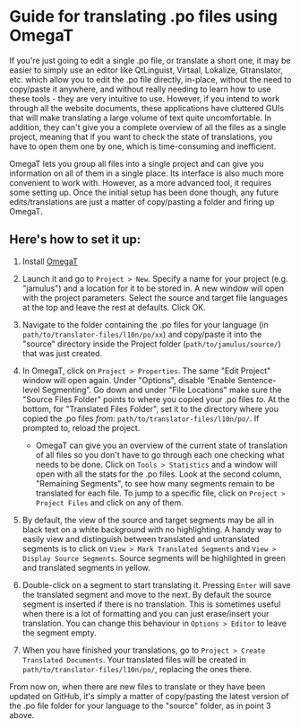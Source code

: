 # Guide for translating .po files using OmegaT

If you're just going to edit a single .po file, or translate a short one, it may be easier to simply use an editor like QtLinguist, Virtaal, Lokalize, Gtranslator, etc. which allow you to edit the .po file directly, in-place, without the need to copy/paste it anywhere, and without really needing to learn how to use these tools - they are very intuitive to use. However, if you intend to work through all the website documents, these applications have cluttered GUIs that will make translating a large volume of text quite uncomfortable. In addition, they can't give you a complete overview of all the files as a single project, meaning that if you want to check the state of translations, you have to open them one by one, which is time-consuming and inefficient. 

OmegaT lets you group all files into a single project and can give you information on all of them in a single place. Its interface is also much more convenient to work with. However, as a more advanced tool, it requires some setting up. Once the initial setup has been done though, any future edits/translations are just a matter of copy/pasting a folder and firing up OmegaT.

## Here's how to set it up:

1. Install [OmegaT](https://omegat.org/)

1. Launch it and go to `Project > New`. Specify a name for your project (e.g. "jamulus") and a location for it to be stored in. A new window will open with the project parameters. Select the source and target file languages at the top and leave the rest at defaults. Click OK.

1. Navigate to the folder containing the .po files for your language (in `path/to/translator-files/l10n/po/xx`) and copy/paste it into the "source" directory inside the Project folder (`path/to/jamulus/source/`) that was just created.

1. In OmegaT, click on `Project > Properties`. The same "Edit Project" window will open again. Under "Options", disable “Enable Sentence-level Segmenting”. Go down and under "File Locations" make sure the "Source Files Folder" points to where you copied your .po files _to_. At the bottom, for "Translated Files Folder", set it to the directory where you copied the .po files _from_: `path/to/translator-files/l10n/po/`. If prompted to, reload the project.

    * OmegaT can give you an overview of the current state of translation of all files so you don't have to go through each one checking what needs to be done. Click on `Tools > Statistics` and a window will open with all the stats for the .po files. Look at the second column, "Remaining Segments", to see how many segments remain to be translated for each file. To jump to a specific file, click on `Project > Project Files` and click on any of them.


1. By default, the view of the source and target segments may be all in black text on a white background with no highlighting. A handy way to easily view and distinguish between translated and untranslated segments is to click on `View > Mark Translated Segments` and `View > Display Source Segments`. Source segments will be highlighted in green and translated segments in yellow.

1. Double-click on a segment to start translating it. Pressing `Enter` will save the translated segment and move to the next. By default the source segment is inserted if there is no translation. This is sometimes useful when there is a lot of formatting and you can just erase/insert your translation. You can change this behaviour in `Options > Editor` to leave the segment empty.
1. When you have finished your translations, go to `Project > Create Translated Documents`. Your translated files will be created in `path/to/translator-files/l10n/po/`, replacing the ones there.


 From now on, when there are new files to translate or they have been updated on GitHub, it's simply a matter of copy/pasting the latest version of the .po file folder for your language to the "source" folder, as in point 3 above.
